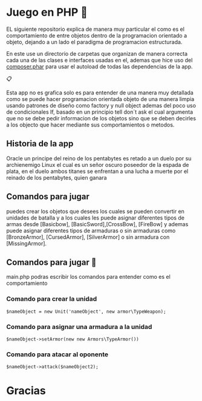 # Juego en PHP 🚀

EL siguiente repositorio explica de manera muy particular el como es el comportamiento de entre objetos dentro de la programacion orientado a objeto, dejando a un lado el paradigma de programacion estructurada.

En este use un directorio de carpetas que organizan de manera correcta cada una de las clases e interfaces usadas en el, ademas que hice uso del [composer.phar]('https://getcomposer.org/download/') para usar el autoload de todas las dependencias de la app.

📋

Esta app no es grafica solo es para entender de una manera muy detallada como se puede hacer programacion orientada objeto de una manera limpia usando patrones de diseño como factory y null object ademas del poco uso de condicionales If, basado en un principio tell don´t ask el cual argumenta que no se debe pedir informacion de los objetos sino que se deben decirles a los objecto que hacer mediante sus comportamientos o metodos.

## Historia de la app

Oracle un principe del reino de los pentabytes es retado a un duelo por su archienemigo Linux el cual es un señor oscuro poseedor de la espada de plata, en el duelo ambos titanes se enfrentan a una lucha a muerte por el reinado de los pentabytes, quien ganara

## Comandos para jugar

puedes crear los objetos que desees los cuales se pueden convertir en unidades de batalla y a los cuales les puede asignar diferentes tipos de armas desde [Basicbow], [BasicSword],[CrossBow], [FireBow] y ademas puede asignar diferentes tipos de armaduras o sin armaduras como [BronzeArmor], [CursedArmor], [SilverArmor] o sin armadura con [MissingArmor].

## Comandos para jugar 🔧
main.php podras escribir los comandos para entender como es el comportamiento

### Comando para crear la unidad
```
$nameObject = new Unit('nameObject', new armor\TypeWeapon);
```

### Comando para asignar una armadura a la unidad
```
$nameObject->setArmor(new new Armors\TypeArmor())
```

### Comando para atacar al oponente
```
$nameObject->attack($nameObject2);
```


# Gracias 
